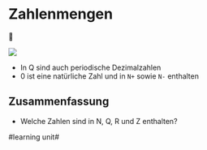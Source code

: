 # Zahlenmengen
🧮

![][image-1]

- In Q sind auch periodische Dezimalzahlen
- 0 ist eine natürliche Zahl und in `N+` sowie `N-` enthalten

## Zusammenfassung
- Welche Zahlen sind in N, Q, R und Z enthalten?

[image-1]:	assets/IMG_0164.jpg

#learning unit#